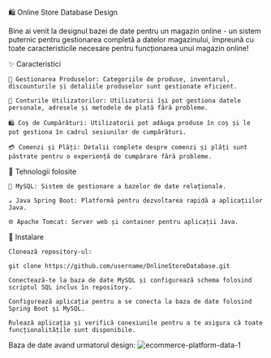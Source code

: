 🛍️ Online Store Database Design

Bine ai venit la designul bazei de date pentru un magazin online - un sistem puternic pentru gestionarea completă a datelor magazinului, împreună cu toate caracteristicile necesare pentru funcționarea unui magazin online!


✨ Caracteristici

    🛒 Gestionarea Produselor: Categoriile de produse, inventarul, discounturile și detaliile produselor sunt gestionate eficient.

    👥 Conturile Utilizatorilor: Utilizatorii își pot gestiona datele personale, adresele și metodele de plată fără probleme.

    🛍️ Coș de Cumpărături: Utilizatorii pot adăuga produse în coș și le pot gestiona în cadrul sesiunilor de cumpărături.

    💳 Comenzi și Plăți: Detalii complete despre comenzi și plăți sunt păstrate pentru o experiență de cumpărare fără probleme.

🔧 Tehnologii folosite

    💾 MySQL: Sistem de gestionare a bazelor de date relaționale.

    ☕ Java Spring Boot: Platformă pentru dezvoltarea rapidă a aplicațiilor Java.

    🌐 Apache Tomcat: Server web și container pentru aplicații Java.

🚀 Instalare

    Clonează repository-ul:

    git clone https://github.com/username/OnlineStoreDatabase.git

    Conectează-te la baza de date MySQL și configurează schema folosind scriptul SQL inclus în repository.

    Configurează aplicația pentru a se conecta la baza de date folosind Spring Boot și MySQL.

    Rulează aplicația și verifică conexiunile pentru a te asigura că toate funcționalitățile sunt disponibile.

Baza de date avand urmatorul design: ![ecommerce-platform-data-1](https://github.com/user-attachments/assets/fde556bd-895d-4bbf-89bd-dfec12f0bbdd)
